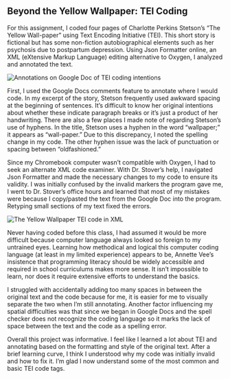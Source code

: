 ## Beyond the Yellow Wallpaper: TEI Coding ##

For this assignment, I coded four pages of Charlotte Perkins Stetson’s 
“The Yellow Wall-paper” using Text Encoding Initiative (TEI). 
This short story is fictional but has some non-fiction autobiographical elements 
such as her psychosis due to postpartum depression. 
Using Json Formatter online, an XML (eXtensive Markup Language) editing alternative 
to Oxygen, I analyzed and annotated the text.

![Annotations on Google Doc of TEI coding intentions](https://atippett8.github.io/anna-tippett-CNU/images/googledocnotes.png)

First, I used the Google Docs comments feature to annotate where I would code. 
In my excerpt of the story, Stetson frequently used awkward spacing at the 
beginning of sentences. 
It’s difficult to know her original intentions about whether these indicate 
paragraph breaks or it’s just a product of her handwriting. 
There are also a few places I made note of regarding Stetson’s use of hyphens. 
In the title, Stetson uses a hyphen in the word “wallpaper;” it appears as “wall-paper.”
Due to this discrepancy, I noted the spelling change in my code. 
The other hyphen issue was the lack of punctuation or spacing between “oldfashioned.”

Since my Chromebook computer wasn’t compatible with Oxygen, I had to seek an alternate 
XML code examiner. 
With Dr. Stover’s help, I navigated Json Formatter and made the necessary changes to 
my code to ensure its validity. 
I was initially confused by the invalid markers the program gave me, I went to Dr. 
Stover’s office hours and learned that most of 
my mistakes were because I copy/pasted the text from the Google Doc into the program. 
Retyping small sections of my text fixed the errors.

![The Yellow Wallpaper TEI code in XML](https://atippett8.github.io/anna-tippett-CNU/images/teicodeinxml.png) 

Never having coded before this class, I had assumed it would be more difficult because 
computer language always looked so foreign to my untrained eyes. 
Learning how methodical and logical this computer coding language (at least in my 
limited experience) appears to be, 
Annette Vee’s insistence that programming literacy should be widely accessible and 
required in school curriculums makes more sense. 
It isn’t impossible to learn, nor does it require extensive efforts to understand 
the basics.

I struggled with accidentally adding too many spaces in between the original text 
and the code because for me, 
it is easier for me to visually separate the two when I’m still annotating. 
Another factor influencing my spatial difficulties was that since we began in 
Google Docs and the spell checker does not 
recognize the coding language so it marks the lack of space between the text and 
the code as a spelling error.

Overall this project was informative. 
I feel like I learned a lot about TEI and annotating based on the formatting and 
style of the original text. 
After a brief learning curve, I think I understood why my code was initially invalid 
and how to fix it. 
I’m glad I now understand some of the most common and basic TEI code tags.
